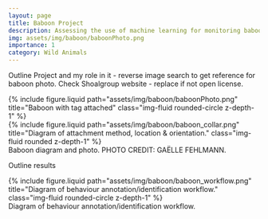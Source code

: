 ```yaml
---
layout: page
title: Baboon Project
description: Assessing the use of machine learning for monitoring baboon raiding behaviours. PHOTO CREDIT: GAELLE FEHLMANN.
img: assets/img/baboon/baboonPhoto.png
importance: 1
category: Wild Animals
---
```


Outline Project and my role in it - reverse image search to get reference for baboon photo. Check Shoalgroup website - replace if not open license.

<div class="row">
    <div class="col-sm mt-3 mt-md-0">
        {% include figure.liquid path="assets/img/baboon/baboonPhoto.png" title="Baboon with tag attached" class="img-fluid rounded-circle z-depth-1" %}
    </div>
	<div class="col-sm mt-3 mt-md-0">
        {% include figure.liquid path="assets/img/baboon/baboon_collar.png" title="Diagram of attachment method, location & orientation." class="img-fluid rounded z-depth-1" %}
    </div>
</div>
<div class="caption">
    Baboon diagram and photo. PHOTO CREDIT: GAËLLE FEHLMANN.
</div>

Outline results

<div class="row">
    <div class="col-sm mt-3 mt-md-0">
        {% include figure.liquid path="assets/img/baboon/baboon_workflow.png" title="Diagram of behaviour annotation/identification workflow." class="img-fluid rounded-circle z-depth-1" %}
    </div>
</div>
<div class="caption">
    Diagram of behaviour annotation/identification workflow.
</div>
